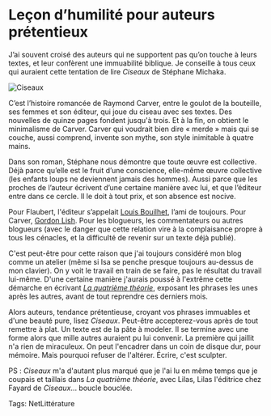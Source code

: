 # Leçon d’humilité pour auteurs prétentieux

J’ai souvent croisé des auteurs qui ne supportent pas qu’on touche à leurs textes, et leur confèrent une immuabilité biblique. Je conseille à tous ceux qui auraient cette tentation de lire *Ciseaux* de Stéphane Michaka.

![Ciseaux](https://tcrouzet.com/images_tc/2013/01/ciseaux-450x470.jpg)

C’est l’histoire romancée de Raymond Carver, entre le goulot de la bouteille, ses femmes et son éditeur, qui joue du ciseau avec ses textes. Des nouvelles de quinze pages fondent jusqu'à trois. Et à la fin, on obtient le minimalisme de Carver. Carver qui voudrait bien dire « merde » mais qui se couche, aussi comprend, invente son mythe, son style inimitable à quatre mains.

Dans son roman, Stéphane nous démontre que toute œuvre est collective. Déjà parce qu’elle est le fruit d’une conscience, elle-même œuvre collective (les enfants loups ne deviennent jamais des hommes). Aussi parce que les proches de l’auteur écrivent d’une certaine manière avec lui, et que l’éditeur entre dans ce cercle. Il le doit à tout prix, et son absence est nocive.

Pour Flaubert, l'éditeur s’appelait [Louis Bouilhet](http://fr.wikipedia.org/wiki/Louis-Hyacinthe_Bouilhet), l’ami de toujours. Pour Carver, [Gordon Lish](http://en.wikipedia.org/wiki/Gordon_Lish). Pour les blogueurs, les commentateurs ou autres blogueurs (avec le danger que cette relation vire à la complaisance propre à tous les cénacles, et la difficulté de revenir sur un texte déjà publié).

C'est peut-être pour cette raison que j'ai toujours considéré mon blog comme un atelier (même si Isa se penche presque toujours au-dessus de mon clavier). On y voit le travail en train de se faire, pas le résultat du travail lui-même. D'une certaine manière j'aurais poussé à l'extrême cette démarche en écrivant [*La quatrième théorie*](/la-quatrieme-theorie/), exposant les phrases les unes après les autres, avant de tout reprendre ces derniers mois.

Alors auteurs, tendance prétentieuse, croyant vos phrases immuables et d'une beauté pure, lisez *Ciseaux*. Peut-être accepterez-vous après de tout remettre à plat. Un texte est de la pâte à modeler. Il se termine avec une forme alors que mille autres auraient pu lui convenir. La première qui jaillit n'a rien de miraculeux. On peut l'encadrer dans un coin de disque dur, pour mémoire. Mais pourquoi refuser de l'altérer. Écrire, c'est sculpter.

PS : *Ciseaux* m'a d'autant plus marqué que je l'ai lu en même temps que je coupais et taillais dans *La quatrième théorie*, avec Lilas, Lilas l'éditrice chez Fayard de *Ciseaux*... boucle bouclée.

Tags: NetLittérature